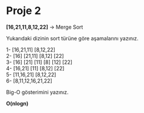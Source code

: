 # Proje 2

**[16,21,11,8,12,22]** -> Merge Sort

Yukarıdaki dizinin sort türüne göre aşamalarını yazınız.

1- [16,21,11] [8,12,22]  
2- [16] [21,11] [8,12] [22]  
3- [16] [21] [11] [8] [12] [22]  
4- [16,21] [11] [8,12] [22]  
5- [11,16,21] [8,12,22]  
6- [8,11,12,16,21,22]  

Big-O gösterimini yazınız.  

**O(nlogn)**
